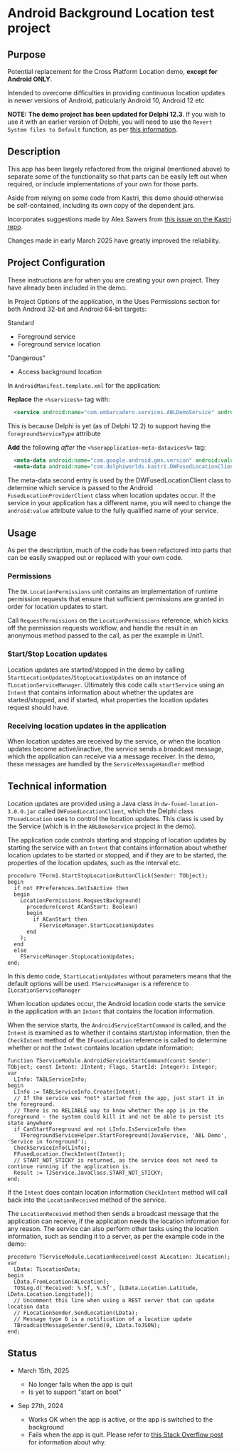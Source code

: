 # Android Background Location test project

## Purpose

Potential replacement for the Cross Platform Location demo, **except for Android ONLY**.

Intended to overcome difficulties in providing continuous location updates in newer versions of Android, paticularly Android 10, Android 12 etc

**NOTE: The demo project has been updated for Delphi 12.3**. If you wish to use it with an earlier version of Delphi, you will need to use the `Revert System files to Default` function, as per [this information](https://github.com/DelphiWorlds/HowTo/tree/main/Solutions/AndroidLibraries).

## Description

This app has been largely refactored from the original (mentioned above) to separate some of the functionality so that parts can be easily left out when required, or include implementations of your own for those parts.

Aside from relying on some code from Kastri, this demo should otherwise be self-contained, including its own copy of the dependent jars.

Incorporates suggestions made by Alex Sawers from [this issue on the Kastri repo](https://github.com/DelphiWorlds/Kastri/issues/248).

Changes made in early March 2025 have greatly improved the reliability.

## Project Configuration

These instructions are for when you are creating your own project. They have already been included in the demo.

In Project Options of the application, in the Uses Permissions section for both Android 32-bit and Android 64-bit targets:

Standard
* Foreground service
* Foreground service location

"Dangerous"
* Access background location

In `AndroidManifest.template.xml` for the application:

**Replace** the `<%services%>` tag with:

```xml
  <service android:name="com.embarcadero.services.ABLDemoService" android:exported="false" android:foregroundServiceType="location" />
```

This is because Delphi is yet (as of Delphi 12.2) to support having the `foregroundServiceType` attribute

**Add** the following _after_ the `<%serapplication-meta-datavices%>` tag:

```xml
  <meta-data android:name="com.google.android.gms.version" android:value="12451000" />
  <meta-data android:name="com.delphiworlds.kastri.DWFusedLocationClient.KEY_SERVICE_CLASS_NAME" android:value="com.embarcadero.services.ABLDemoService" />
```

The meta-data second entry is used by the DWFusedLocationClient class to determine which service is passed to the Android `FusedLocationProviderClient` class when location updates occur. If the service in your application has a different name, you will need to change the `android:value` attribute value to the fully qualified name of your service. 

## Usage

As per the description, much of the code has been refactored into parts that can be easily swapped out or replaced with your own code. 

### Permissions

The `DW.LocationPermissions` unit contains an implementation of runtime permission requests that ensure that sufficient permissions are granted in order for location updates to start.

Call `RequestPermissions` on the `LocationPermissions` reference, which kicks off the permission requests workflow, and handle the result in an anonymous method passed to the call, as per the example in Unit1.

### Start/Stop Location updates

Location updates are started/stopped in the demo by calling `StartLocationUpdates`/`StopLocationUpdates` on an instance of `TLocationServiceManager`. Ultimately this code calls `startService` using an `Intent` that contains information about whether the updates are started/stopped, and if started, what properties the location updates request should have.

### Receiving location updates in the application

When location updates are received by the service, or when the location updates become active/inactive, the service sends a broadcast message, which the application can receive via a message receiver. In the demo, these messages are handled by the `ServiceMessageHandler` method

## Technical information

Location updates are provided using a Java class in `dw-fused-location-3.0.0.jar` called `DWFusedLocationClient`, which the Delphi class `TFusedLocation` uses to control the location updates. This class is used by the Service (which is in the `ABLDemoService` project in the demo).

The application code controls starting and stopping of location updates by starting the service with an `Intent` that contains information about whether location updates to be started or stopped, and if they are to be started, the properties of the location updates, such as the interval etc.

```delphi
procedure TForm1.StartStopLocationButtonClick(Sender: TObject);
begin
  if not FPreferences.GetIsActive then
  begin
    LocationPermissions.RequestBackground(
      procedure(const ACanStart: Boolean)
      begin
        if ACanStart then
          FServiceManager.StartLocationUpdates
      end
    );
  end
  else
    FServiceManager.StopLocationUpdates;
end;
```

In this demo code, `StartLocationUpdates` without parameters means that the default options will be used. `FServiceManager` is a reference to `ILocationServiceManager`

When location updates occur, the Android location code starts the service in the application with an `Intent` that contains the location information.

When the service starts, the `AndroidServiceStartCommand` is called, and the `Intent` is examined as to whether it contains start/stop information, then the `CheckIntent` method of the `IFusedLocation` reference is called to determine whether or not the `Intent` contains location update information:

```delphi
function TServiceModule.AndroidServiceStartCommand(const Sender: TObject; const Intent: JIntent; Flags, StartId: Integer): Integer;
var
  LInfo: TABLServiceInfo;
begin
  LInfo := TABLServiceInfo.Create(Intent);
  // If the service was *not* started from the app, just start it in the foreground.
  // There is no RELIABLE way to know whether the app is in the foreground - the system could kill it and not be able to persist its state anywhere
  if CanStartForeground and not LInfo.IsServiceInfo then
    TForegroundServiceHelper.StartForeground(JavaService, 'ABL Demo', 'Service in foreground');
  CheckServiceInfo(LInfo);
  FFusedLocation.CheckIntent(Intent);
  // START_NOT_STICKY is returned, as the service does not need to continue running if the application is.
  Result := TJService.JavaClass.START_NOT_STICKY;
end;
```

If the `Intent` does contain location information `CheckIntent` method will call back into the `LocationReceived` method of the service.

The `LocationReceived` method then sends a broadcast message that the application can receive, if the application needs the location information for any reason. The service can also perform other tasks using the location information, such as sending it to a server, as per the example code in the demo:

```delphi
procedure TServiceModule.LocationReceived(const ALocation: JLocation);
var
  LData: TLocationData;
begin
  LData.FromLocation(ALocation);
  TOSLog.d('Received: %.5f, %.5f', [LData.Location.Latitude, LData.Location.Longitude]);
  // Uncomment this line when using a REST server that can update location data
  // FLocationSender.SendLocation(LData);
  // Message type 0 is a notification of a location update
  TBroadcastMessageSender.Send(0, LData.ToJSON);
end;
```

## Status

* March 15th, 2025

  - No longer fails when the app is quit
  - Is yet to support "start on boot"

* Sep 27th, 2024
  
  - Works OK when the app is active, or the app is switched to the background
  - Fails when the app is quit. Please refer to [this Stack Overflow post](https://stackoverflow.com/questions/70044393/fatal-android-12-exception-startforegroundservice-not-allowed-due-to-mallows) for information about why.

